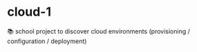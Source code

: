 # cloud-1
📚 school project to discover cloud environments (provisioning / configuration / deployment)
